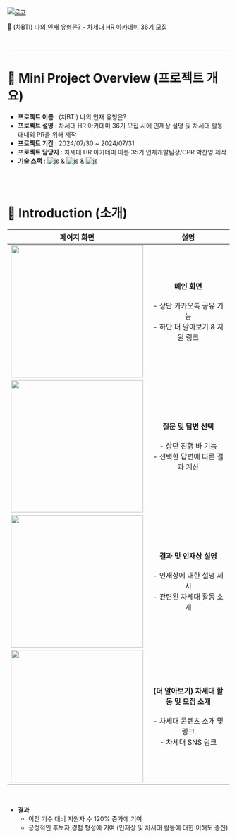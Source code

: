 <a display="block" href="https://www.instagram.com/next_hr_academy/" target="_blank">
  <img src="https://github.com/user-attachments/assets/4d5274be-da3e-4bd2-8b3c-c3dbe9c12a1a" alt="로고"/>
</a>

🔗 <a href="https://bit.ly/next-hr-academy-36th-recruiting">(차BTI) 나의 인재 유형은? - 차세대 HR 아카데미 36기 모집</a>

<br/>
<hr/>

# 🌟 Mini Project Overview (프로젝트 개요)
- **프로젝트 이름** : (차BTI) 나의 인재 유형은?
- **프로젝트 설명** : 차세대 HR 아카데미 36기 모집 시에 인재상 설명 및 차세대 활동 대내외 PR을 위해 제작
- **프로젝트 기간** : 2024/07/30 ~ 2024/07/31
- **프로젝트 담당자** : 차세대 HR 아카데미 아름 35기 인재개발팀장/CPR 박찬영 제작
- **기술 스택** : ![js](https://img.shields.io/badge/HTML-239120?style=for-the-badge&logo=html5&logoColor=white) & ![js](https://img.shields.io/badge/CSS-239120?&style=for-the-badge&logo=css3&logoColor=white) & ![js](https://img.shields.io/badge/JavaScript-F7DF1E?style=for-the-badge&logo=JavaScript&logoColor=white)

<br/>
<br/>


# 🌟 Introduction (소개)
  |페이지 화면|설명|
  |:--:|:--:|
  |<img src="https://github.com/user-attachments/assets/a644c521-c76a-4a94-9437-ecad53e6ba34" width="300" />|**메인 화면**<br /><br />- 상단 카카오톡 공유 기능<br />- 하단 더 알아보기 & 지원 링크|
  |<img src="https://github.com/user-attachments/assets/9d87317b-e7ee-4d7f-a996-112f4ba18eae" width="300" />|**질문 및 답변 선택**<br /><br />- 상단 진행 바 기능<br />- 선택한 답변에 따른 결과 계산|
  |<img src="https://github.com/user-attachments/assets/d79545ca-1c49-4e8e-893c-f88edac58154" width="300" />|**결과 및 인재상 설명**<br /><br />- 인재상에 대한 설명 제시<br />- 관련된 차세대 활동 소개|
  |<img src="https://github.com/user-attachments/assets/2c022fe5-1a0c-4f58-8e94-e6d7b7c275d0" width="300" />|**(더 알아보기) 차세대 활동 및 모집 소개**<br /><br />- 차세대 콘텐츠 소개 및 링크<br />- 차세대 SNS 링크|
<br/>

- **결과**
  - 이전 기수 대비 지원자 수 120% 증가에 기여
  - 긍정적인 후보자 경험 형성에 기여 (인재상 및 차세대 활동에 대한 이해도 증진)
